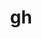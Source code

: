 ---
title: "gh"
layout: cache
categories: [package, develop-2023-12-24]
meta: {"versions": ["2.32.1"], "compilers": ["gcc@=7.5.0"], "oss": ["ubuntu18.04"], "platforms": ["linux"], "targets": ["x86_64_v3"], "stacks": ["developer-tools", "root"], "num_specs": 1, "num_specs_by_stack": {"developer-tools": 1, "root": 1}}
spec_details: [{"hash": "wm4wskz4wqykmtx3dtcqwmw5h2bb7sq5", "compiler": "gcc@=7.5.0", "versions": ["2.32.1"], "os": "ubuntu18.04", "platform": "linux", "target": "x86_64_v3", "variants": ["build_system=generic"], "stacks": ["developer-tools", "root"], "size": "-", "tarball": "https://binaries.spack.io/develop-2023-12-24/build_cache/linux-ubuntu18.04-x86_64_v3/gcc-7.5.0/gh-2.32.1/linux-ubuntu18.04-x86_64_v3-gcc-7.5.0-gh-2.32.1-wm4wskz4wqykmtx3dtcqwmw5h2bb7sq5.spack"}]
---